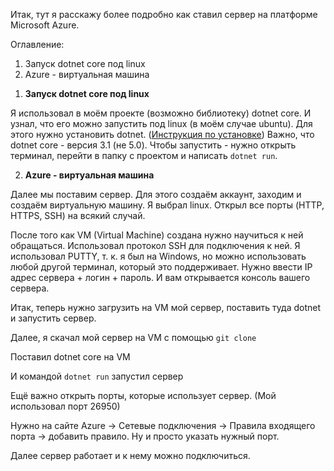 Итак, тут я расскажу более подробно как ставил сервер на платформе Microsoft Azure.

Оглавление:
1) Запуск dotnet core под linux
2) Azure - виртуальная машина


1. **Запуск dotnet core под linux**

Я использовал в моём проекте (возможно библиотеку) dotnet core.
И узнал, что его можно запустить под linux (в моём случае ubuntu).
Для этого нужно установить dotnet. ([Инструкция по установке](https://docs.microsoft.com/ru-ru/dotnet/core/install/linux-ubuntu))
Важно, что dotnet core - версия 3.1 (не 5.0).
Чтобы запустить - нужно открыть терминал, перейти в папку с проектом и написать ```dotnet run```.

2. **Azure - виртуальная машина**

Далее мы поставим сервер.
Для этого создаём аккаунт, заходим и создаём виртуальную машину.
Я выбрал linux. Открыл все порты (HTTP, HTTPS, SSH) на всякий случай.

После того как VM (Virtual Machine) создана нужно научиться к ней обращаться.
Использовал протокол SSH для подключения к ней.
Я использовал PUTTY, т. к. я был на Windows, но можно использовать любой другой терминал, который это поддерживает.
Нужно ввести IP адрес сервера + логин + пароль. И вам открывается консоль вашего сервера.

Итак, теперь нужно загрузить на VM мой сервер, поставить туда dotnet и запустить сервер.

Далее, я скачал мой сервер на VM с помощью ```git clone```

Поставил dotnet core на VM

И командой ```dotnet run``` запустил сервер

Ещё важно открыть порты, которые использует сервер. (Мой использовал порт 26950)

Нужно на сайте Azure -> Сетевые подключения -> Правила входящего порта -> добавить правило.
Ну и просто указать нужный порт.

Далее сервер работает и к нему можно подключиться.
